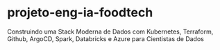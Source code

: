 # projeto-eng-ia-foodtech
Construindo uma Stack Moderna de Dados com Kubernetes,  Terraform, Github, ArgoCD, Spark, Databricks e Azure para Cientistas de Dados
